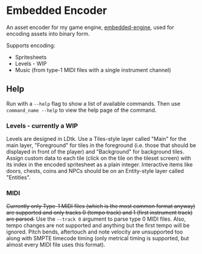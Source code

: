 # Embedded Encoder

An asset encoder for my game engine, [embedded-engine](https://github.com/ArcaEge/embedded-engine), used for encoding assets into binary form.

Supports encoding:

- Spritesheets
- Levels - WIP
- Music (from type-1 MIDI files with a single instrument channel)

## Help

Run with a `--help` flag to show a list of available commands. Then use `command_name --help` to view the help page of the command.

### Levels - currently a WIP

Levels are designed in LDtk. Use a Tiles-style layer called "Main" for the main layer, "Foreground" for tiles in the foreground (i.e. those that should be displayed in front of the player) and "Background" for background tiles. Assign custom data to each tile (click on the tile on the tileset screen) with its index in the encoded spritesheet as a plain integer. Interactive items like doors, chests, coins and NPCs should be on an Entity-style layer called "Entities".

### MIDI

~~Currently only Type-1 MIDI files (which is the most common format anyway) are supported and only tracks 0 (tempo track) and 1 (first instrument track) are parsed.~~ Use the `--track 0` argument to parse type 0 MIDI files. Also, tempo changes are not supported and anything but the first tempo will be ignored. Pitch bends, aftertouch and note velocity are unsupported too along with SMPTE timecode timing (only metrical timing is supported, but almost every MIDI file uses this format).
